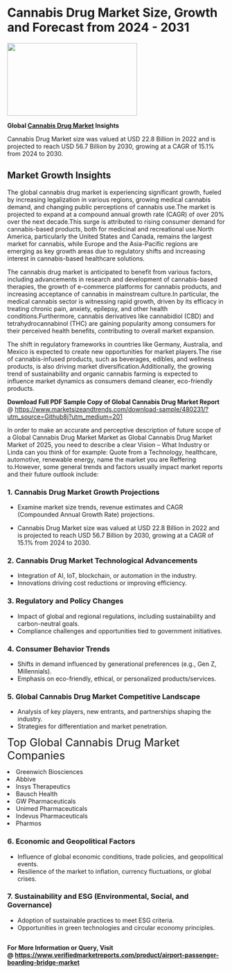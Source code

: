 <H1>Cannabis Drug Market Size, Growth and Forecast from 2024 - 2031</H1><img class="aligncenter size-medium wp-image-584254" src="https://thirdeyenews.in/wp-content/uploads/2024/09/Global-Market-Research-300x168.jpeg" alt="" width="300" height="168" /><p><strong>Global&nbsp;<a href="https://www.marketsizeandtrends.com/download-sample/480231/?utm_source=Github8j?utm_medium=201">Cannabis Drug Market</a> Insights</strong></p><p>Cannabis Drug Market size was valued at USD 22.8 Billion in 2022 and is projected to reach USD 56.7 Billion by 2030, growing at a CAGR of 15.1% from 2024 to 2030.</p><p><!DOCTYPE html> <html lang="en"> <head> <meta charset="UTF-8"> <meta name="viewport" content="width=device-width, initial-scale=1.0"> <title>Cannabis Drug Market Growth Insights</title> </head> <body> <h2>Market Growth Insights</h2> <p>The global cannabis drug market is experiencing significant growth, fueled by increasing legalization in various regions, growing medical cannabis demand, and changing public perceptions of cannabis use.The market is projected to expand at a compound annual growth rate (CAGR) of over 20% over the next decade.This surge is attributed to rising consumer demand for cannabis-based products, both for medicinal and recreational use.North America, particularly the United States and Canada, remains the largest market for cannabis, while Europe and the Asia-Pacific regions are emerging as key growth areas due to regulatory shifts and increasing interest in cannabis-based healthcare solutions.</p> <p>The cannabis drug market is anticipated to benefit from various factors, including advancements in research and development of cannabis-based therapies, the growth of e-commerce platforms for cannabis products, and increasing acceptance of cannabis in mainstream culture.In particular, the medical cannabis sector is witnessing rapid growth, driven by its efficacy in treating chronic pain, anxiety, epilepsy, and other health conditions.Furthermore, cannabis derivatives like cannabidiol (CBD) and tetrahydrocannabinol (THC) are gaining popularity among consumers for their perceived health benefits, contributing to overall market expansion.</p> <p>The shift in regulatory frameworks in countries like Germany, Australia, and Mexico is expected to create new opportunities for market players.The rise of cannabis-infused products, such as beverages, edibles, and wellness products, is also driving market diversification.Additionally, the growing trend of sustainability and organic cannabis farming is expected to influence market dynamics as consumers demand cleaner, eco-friendly products.</p> <p><span class=""><strong>Download Full PDF Sample Copy of Global Cannabis Drug Market Report</strong> @ <a href="https://www.marketsizeandtrends.com/download-sample/480231/?utm_source=Github8j?utm_medium=201" target="_blank">https://www.marketsizeandtrends.com/download-sample/480231/?utm_source=Github8j?utm_medium=201</a></span></p><p>In order to make an accurate and perceptive description of future scope of a Global&nbsp;Cannabis Drug Market Market as Global&nbsp;Cannabis Drug Market Market of 2025, you need to describe a clear Vision &ndash; What Industry or Linda can you think of for example: Quote from a Technology, healthcare, automotive, renewable energy, name the market you are Reffering to.However, some general trends and factors usually impact market reports and their future outlook include:</p><h3>1.&nbsp;<strong>Cannabis Drug Market Growth Projections</strong></h3><ul><li>Examine market size trends, revenue estimates and CAGR (Compounded Annual Growth Rate) projections.</li><li><p>Cannabis Drug Market size was valued at USD 22.8 Billion in 2022 and is projected to reach USD 56.7 Billion by 2030, growing at a CAGR of 15.1% from 2024 to 2030.</p></li></ul><h3>2.&nbsp;<strong>Cannabis Drug Market Technological Advancements</strong></h3><ul><li>Integration of AI, IoT, blockchain, or automation in the industry.</li><li>Innovations driving cost reductions or improving efficiency.</li></ul><h3>3.&nbsp;<strong>Regulatory and Policy Changes</strong></h3><ul><li>Impact of global and regional regulations, including sustainability and carbon-neutral goals.</li><li>Compliance challenges and opportunities tied to government initiatives.</li></ul><h3>4.&nbsp;<strong>Consumer Behavior Trends</strong></h3><ul><li>Shifts in demand influenced by generational preferences (e.g., Gen Z, Millennials).</li><li>Emphasis on eco-friendly, ethical, or personalized products/services.</li></ul><h3>5.&nbsp;<strong>Global Cannabis Drug Market Competitive Landscape</strong></h3><ul><li>Analysis of key players, new entrants, and partnerships shaping the industry.</li><li>Strategies for differentiation and market penetration.</li></ul><p data-pm-slice="1 1 []"><span style="color: inherit; font-family: inherit; font-size: 25px;">Top Global Cannabis Drug Market Companies</span></p><div class="" data-test-id=""><p><li>Greenwich Biosciences</li><li> Abbive</li><li> Insys Therapeutics</li><li> Bausch Health</li><li> GW Pharmaceuticals</li><li> Unimed Pharmaceuticals</li><li> Indevus Pharmaceuticals</li><li> Pharmos</li></p></div><h3>6.&nbsp;<strong>Economic and Geopolitical Factors</strong></h3><ul><li>Influence of global economic conditions, trade policies, and geopolitical events.</li><li>Resilience of the market to inflation, currency fluctuations, or global crises.</li></ul><h3>7.&nbsp;<strong>Sustainability and ESG (Environmental, Social, and Governance)</strong></h3><ul><li>Adoption of sustainable practices to meet ESG criteria.</li><li>Opportunities in green technologies and circular economy principles.</li></ul><h2><strong style="font-size: 14px;">For More Information or Query, Visit @&nbsp;</strong><a style="background-color: #ffffff; font-size: 14px;" href="https://www.marketsizeandtrends.com/report/cannabis-drug-market/" target="_blank">https://www.verifiedmarketreports.com/product/airport-passenger-boarding-bridge-market</a></h2>